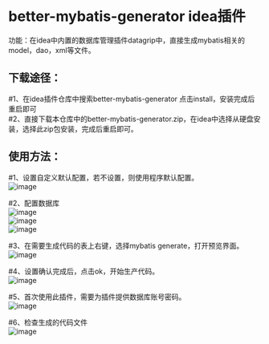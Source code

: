 better-mybatis-generator idea插件
====
功能：在idea中内置的数据库管理插件datagrip中，直接生成mybatis相关的model，dao，xml等文件。<br>

下载途径：
-------
#1、在idea插件仓库中搜索better-mybatis-generator 点击install，安装完成后重启即可<br>
#2、直接下载本仓库中的better-mybatis-generator.zip，在idea中选择从硬盘安装，选择此zip包安装，完成后重启即可。<br>

使用方法：
-------
#1、设置自定义默认配置，若不设置，则使用程序默认配置。<br>
![image](https://github.com/kmaster/better-mybatis-generator/blob/master/image/1.png)<br>

#2、配置数据库<br>
![image](https://github.com/kmaster/better-mybatis-generator/blob/master/image/2.png)<br>
![image](https://github.com/kmaster/better-mybatis-generator/blob/master/image/3.png)<br>
![image](https://github.com/kmaster/better-mybatis-generator/blob/master/image/4.png)<br>

#3、在需要生成代码的表上右键，选择mybatis generate，打开预览界面。<br>
![image](https://github.com/kmaster/better-mybatis-generator/blob/master/image/5.png)<br>

#4、设置确认完成后，点击ok，开始生产代码。<br>
![image](https://github.com/kmaster/better-mybatis-generator/blob/master/image/6.png)<br>

#5、首次使用此插件，需要为插件提供数据库账号密码。<br>
![image](https://github.com/kmaster/better-mybatis-generator/blob/master/image/7.png)<br>

#6、检查生成的代码文件<br>
![image](https://github.com/kmaster/better-mybatis-generator/blob/master/image/8.png)<br>
